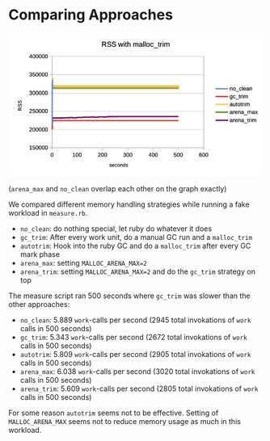 # Comparing Approaches

![](comparison.png)

(`arena_max` and `no_clean` overlap each other on the graph exactly)

We compared different memory handling strategies while running a fake workload in `measure.rb`.

* `no_clean`: do nothing special, let ruby do whatever it does
* `gc_trim`: After every work unit, do a manual GC run and a `malloc_trim`
* `autotrim`: Hook into the ruby GC and do a `malloc_trim` after every GC mark phase
* `arena_max`: setting `MALLOC_ARENA_MAX=2`
* `arena_trim`: setting `MALLOC_ARENA_MAX=2` and do the `gc_trim` strategy on top

The measure script ran 500 seconds where `gc_trim` was slower than the other approaches:

* `no_clean`:   5.889 `work`-calls per second (2945 total invokations of `work` calls in 500 seconds)
* `gc_trim`:    5.343 `work`-calls per second (2672 total invokations of `work` calls in 500 seconds)
* `autotrim`:   5.809 `work`-calls per second (2905 total invokations of `work` calls in 500 seconds)
* `arena_max`:  6.038 `work`-calls per second (3020 total invokations of `work` calls in 500 seconds)
* `arena_trim`: 5.609 `work`-calls per second (2805 total invokations of `work` calls in 500 seconds)

For some reason `autotrim` seems not to be effective. Setting of `MALLOC_ARENA_MAX` seems not to reduce memory usage as much in this workload.
